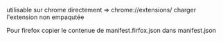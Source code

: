 utilisable sur chrome directement => chrome://extensions/ charger l'extension non empaqutée

Pour firefox copier le contenue de manifest.firfox.json dans manifest.json
